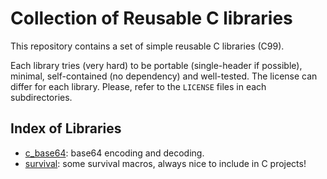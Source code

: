 # Collection of Reusable C libraries

This repository contains a set of simple reusable C libraries (C99).

Each library tries (very hard) to be portable (single-header if possible), minimal, self-contained (no dependency) and well-tested.
The license can differ for each library. Please, refer to the `LICENSE` files in each subdirectories.

## Index of Libraries

* [c_base64](./c_base64): base64 encoding and decoding.
* [survival](./survival/): some survival macros, always nice to include in C projects!
